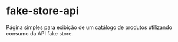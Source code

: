 # fake-store-api
Página simples para exibição de um catálogo de produtos utilizando consumo da API fake store.
